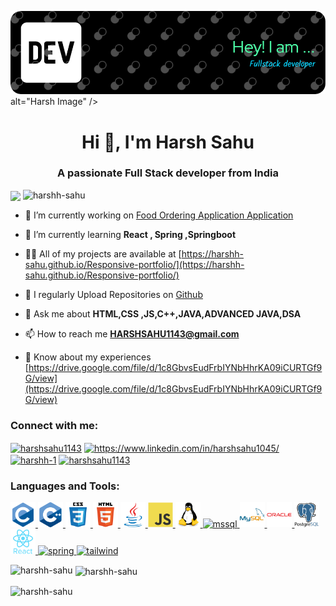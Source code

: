 ![logo](https://github.com/Harshh-sahu/Harshh-sahu/blob/main/github-header-image.png)
alt="Harsh Image" />
<h1 align="center">Hi 👋, I'm Harsh Sahu</h1>
<h3 align="center">A passionate Full Stack developer from India</h3>
<img  src="https://user-images.githubusercontent.com/55389276/140866485-8fb1c876-9a8f-4d6a-98dc-08c4981eaf70.gif"
<p align="center"> <img src="https://komarev.com/ghpvc/?username=harshh-sahu&label=Profile%20views&color=0e75b6&style=flat" alt="harshh-sahu" /> </p>

- 🔭 I’m currently working on [Food Ordering Application Application](https://github.com/Harshh-sahu/Food-Ordering-Application_frontend)

- 🌱 I’m currently learning **React , Spring ,Springboot**

- 👨‍💻 All of my projects are available at [https://harshh-sahu.github.io/Responsive-portfolio/](https://harshh-sahu.github.io/Responsive-portfolio/)

- 📝 I regularly Upload Repositories on [Github](Github)

- 💬 Ask me about **HTML,CSS ,JS,C++,JAVA,ADVANCED JAVA,DSA**

- 📫 How to reach me **HARSHSAHU1143@gmail.com**

- 📄 Know about my experiences [https://drive.google.com/file/d/1c8GbvsEudFrbIYNbHhrKA09iCURTGf9G/view](https://drive.google.com/file/d/1c8GbvsEudFrbIYNbHhrKA09iCURTGf9G/view)

<h3 align="left">Connect with me:</h3>
<p align="left">
<a href="https://twitter.com/harshsahu1143" target="blank"><img align="center" src="https://raw.githubusercontent.com/rahuldkjain/github-profile-readme-generator/master/src/images/icons/Social/twitter.svg" alt="harshsahu1143" height="30" width="40" /></a>
<a href="https://linkedin.com/in/https://www.linkedin.com/in/harshsahu1045/" target="blank"><img align="center" src="https://raw.githubusercontent.com/rahuldkjain/github-profile-readme-generator/master/src/images/icons/Social/linked-in-alt.svg" alt="https://www.linkedin.com/in/harshsahu1045/" height="30" width="40" /></a>
<a href="https://www.leetcode.com/harshh-1" target="blank"><img align="center" src="https://raw.githubusercontent.com/rahuldkjain/github-profile-readme-generator/master/src/images/icons/Social/leet-code.svg" alt="harshh-1" height="30" width="40" /></a>
<a href="https://auth.geeksforgeeks.org/user/harshsahu1143" target="blank"><img align="center" src="https://raw.githubusercontent.com/rahuldkjain/github-profile-readme-generator/master/src/images/icons/Social/geeks-for-geeks.svg" alt="harshsahu1143" height="30" width="40" /></a>
</p>

<h3 align="left">Languages and Tools:</h3>
<p align="left"> <a href="https://www.cprogramming.com/" target="_blank" rel="noreferrer"> <img src="https://raw.githubusercontent.com/devicons/devicon/master/icons/c/c-original.svg" alt="c" width="40" height="40"/> </a> <a href="https://www.w3schools.com/cpp/" target="_blank" rel="noreferrer"> <img src="https://raw.githubusercontent.com/devicons/devicon/master/icons/cplusplus/cplusplus-original.svg" alt="cplusplus" width="40" height="40"/> </a> <a href="https://www.w3schools.com/css/" target="_blank" rel="noreferrer"> <img src="https://raw.githubusercontent.com/devicons/devicon/master/icons/css3/css3-original-wordmark.svg" alt="css3" width="40" height="40"/> </a> <a href="https://www.w3.org/html/" target="_blank" rel="noreferrer"> <img src="https://raw.githubusercontent.com/devicons/devicon/master/icons/html5/html5-original-wordmark.svg" alt="html5" width="40" height="40"/> </a> <a href="https://www.java.com" target="_blank" rel="noreferrer"> <img src="https://raw.githubusercontent.com/devicons/devicon/master/icons/java/java-original.svg" alt="java" width="40" height="40"/> </a> <a href="https://developer.mozilla.org/en-US/docs/Web/JavaScript" target="_blank" rel="noreferrer"> <img src="https://raw.githubusercontent.com/devicons/devicon/master/icons/javascript/javascript-original.svg" alt="javascript" width="40" height="40"/> </a> <a href="https://www.linux.org/" target="_blank" rel="noreferrer"> <img src="https://raw.githubusercontent.com/devicons/devicon/master/icons/linux/linux-original.svg" alt="linux" width="40" height="40"/> </a> <a href="https://www.microsoft.com/en-us/sql-server" target="_blank" rel="noreferrer"> <img src="https://www.svgrepo.com/show/303229/microsoft-sql-server-logo.svg" alt="mssql" width="40" height="40"/> </a> <a href="https://www.mysql.com/" target="_blank" rel="noreferrer"> <img src="https://raw.githubusercontent.com/devicons/devicon/master/icons/mysql/mysql-original-wordmark.svg" alt="mysql" width="40" height="40"/> </a> <a href="https://www.oracle.com/" target="_blank" rel="noreferrer"> <img src="https://raw.githubusercontent.com/devicons/devicon/master/icons/oracle/oracle-original.svg" alt="oracle" width="40" height="40"/> </a> <a href="https://www.postgresql.org" target="_blank" rel="noreferrer"> <img src="https://raw.githubusercontent.com/devicons/devicon/master/icons/postgresql/postgresql-original-wordmark.svg" alt="postgresql" width="40" height="40"/> </a> <a href="https://reactjs.org/" target="_blank" rel="noreferrer"> <img src="https://raw.githubusercontent.com/devicons/devicon/master/icons/react/react-original-wordmark.svg" alt="react" width="40" height="40"/> </a> <a href="https://spring.io/" target="_blank" rel="noreferrer"> <img src="https://www.vectorlogo.zone/logos/springio/springio-icon.svg" alt="spring" width="40" height="40"/> </a> <a href="https://tailwindcss.com/" target="_blank" rel="noreferrer"> <img src="https://www.vectorlogo.zone/logos/tailwindcss/tailwindcss-icon.svg" alt="tailwind" width="40" height="40"/> </a> </p>

<p><img align="left" src="https://github-readme-stats.vercel.app/api/top-langs?username=harshh-sahu&show_icons=true&locale=en&layout=compact" alt="harshh-sahu" /></p>

<p>&nbsp;<img align="center" src="https://github-readme-stats.vercel.app/api?username=harshh-sahu&show_icons=true&locale=en" alt="harshh-sahu" /></p>

<p><img align="center" src="https://github-readme-streak-stats.herokuapp.com/?user=harshh-sahu&" alt="harshh-sahu" /></p>
